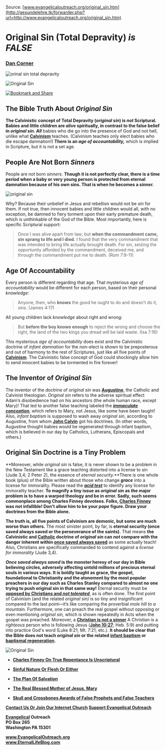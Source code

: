 <!--t Original Sin (Total Depravity) is FALSE t-->
<!--d  d-->

Source: [www.evangelicaloutreach.org/original_sin.htm](http://gesundelehre.tk/forwarder.php?url=http://www.evangelicaloutreach.org/original_sin.htm)


# Original Sin (Total Depravity) _is FALSE_

### **[Dan Corner](http://gesundelehre.tk/forwarder.php?url=http://evangelicaloutreach.org/index.html)**

![orinal sin total depravity](../../files/pictures/evangelical-original-sin-total-depravity.jpg)

![Original Sin](../../files/pictures/a-colorb.gif)


[![Bookmark and Share](../s7.addthis.com/static/btn/v2/lg-share-en.gif)](http://www.addthis.com/bookmark.php?v=250&username=xa-4ce723c86d857fe0)


## The Bible Truth About _Original Sin_

**The Calvinistic concept of Total Depravity (_original sin_) is _not_ Scriptural. Babies and little children are _alive_ spiritually, in contrast to the false belief in _original sin. All_** babies who die go into the presence of God and not hell, unlike what [**<u>Calvinism</u>**](http://gesundelehre.tk/forwarder.php?url=http://evangelicaloutreach.org/calvinismrefuted.html) teaches. (Calvinism teaches only elect babies who die escape damnation!) **There is an _age of accountability,_** which is implied in Scripture, but it is not a set age.


## People Are Not Born _Sinners_

People are not born _sinners_. **Though it is not perfectly clear, there is a time period when a baby or very young person is protected from eternal damnation because of his own sins. That is when he becomes a _sinner._**

![original sin](../../files/pictures/original-sin.jpg "original sin") 

Why? Because their unbelief in Jesus and rebellion would not be _sin_ for them. If not true, then innocent babies and little children would all, with no exception, be damned to fiery torment upon their early premature death, which is unthinkable of the God of the Bible. Most importantly, here is specific Scriptural support:

> Once I was alive apart from law; but **when the commandment came, sin sprang to life and I died.** I found that the very commandment that was intended to bring life actually brought death. For sin, seizing the opportunity afforded by the commandment, deceived me, and through the commandment put me to death. (Rom 7:9-11)



## Age Of Accountability

Every person is different regarding that age. That mysterious _age of accountability_ would be different for each person, based on their personal _knowledge:_

> Anyone, then, who **knows** the good he ought to do and doesn’t do it, sins. (James 4:17)

All young children lack _knowledge_ about right and wrong:

> But **before the boy knows enough** to reject the wrong and choose the right, the land of the two kings you dread will be laid waste. (Isa 7:16)

This mysterious _age of accountability_ does exist and the Calvinistic doctrine of _infant damnation_ for the non-elect is shown to be preposterous and out of harmony to the rest of Scriptures, just like all five points of [**Calvinism**](http://gesundelehre.tk/forwarder.php?url=http://evangelicaloutreach.org/calvinism.htm). The Calvinistic false concept of God could shockingly allow him to send innocent babies to be tormented in fire forever!


## The Inventor of _Original Sin_

The inventor of the doctrine of _original sin_ was [**<u>Augustine</u>**](http://gesundelehre.tk/forwarder.php?url=http://evangelicaloutreach.org/augustineprayer.htm), the Catholic and Calvinist theologian. _Original sin_ refers to the adverse spiritual effect Adam’s disobedience had on his ancestors (the whole human race, except Mary)! That led to another false teaching labeled the [**_<u>immaculate conception</u>_**](http://gesundelehre.tk/forwarder.php?url=http://evangelicaloutreach.org/immaculatemary.htm), which refers to Mary, not Jesus, like some have been taught! Also, _infant baptism_ is supposed to wash away _original sin_, according to Augustine, from whom [**<u>John Calvin</u>**](http://gesundelehre.tk/forwarder.php?url=http://evangelicaloutreach.org/michael-servetus.html) got his doctrines. (In other words, Augustine thought babies would be regenerated through infant baptism, which is believed in our day by Catholics, Lutherans, Episcopals and others.)


## Original Sin Doctrine is a Tiny Problem

**Moreover, while _original sin_ is false, it is never shown to be a problem in the New Testament like a grace teaching distorted into a license to sin (Jude 3,4; 2 Peter 2), the essence of _eternal security._**There is one whole book (plus) of the Bible written about those who change  **_grace_** into a license for immorality. Please read the  [**_<u>acid test</u>_**](http://gesundelehre.tk/forwarder.php?url=http://evangelicaloutreach.org/acid_test.html) to identify any license for immorality teacher. **To magnify a tiny issue as _original sin_ as the major problem is to have a warped theology and be in error. Sadly, such seems commonplace among Charles Finney devotees. Folks, [Charles Finney](http://gesundelehre.tk/forwarder.php?url=http://evangelicaloutreach.org/charles-finney.html) was not infallible! Don't allow him to be your _pope_ figure. Draw your doctrines from the Bible alone.**

**The truth is, all five points of Calvinism are demonic, but some are much worse than others.** The most sinister point, by far, is **eternal security (once saved always saved or the perseverance of the saints).** That means **the Calvinistic and [<u>Catholic</u>](http://gesundelehre.tk/forwarder.php?url=http://evangelicaloutreach.org/catholic.html) doctrine of _original sin_ can _not_ compare with the danger inherent within [<u>once saved always saved</u>](http://gesundelehre.tk/forwarder.php?url=http://evangelicaloutreach.org/eternal-security.html)** as some actually teach! Also, Christians are specifically commanded to contend against a _license for immorality_ (Jude 3,4).

**_Once saved always saved_ is the monster heresy of our day in Bible believing circles, adversely affecting untold millions of precious eternal souls in various ways. It is boldly taught as grace, the gospel, foundational to Christianity and the atonement by the most popular preachers in our day such as Charles Stanley compared to almost no one trying to push original sin in that same way!** Eternal security must be [<u>**opposed by Christians and _not tolerated_**</u>](http://gesundelehre.tk/forwarder.php?url=http://evangelicaloutreach.org/spiritual-treason.htm), as is often done. The first point of Calvinism (and the related _original sin)_ is so tiny and insignificant compared to the last point—it’s like comparing the proverbial _mole hill to a mountain._ Furthermore, one can preach the real gospel without opposing or even mentioning _original sin,_ which is shown repeatedly in Acts when the gospel was preached. Moreover, a [**<u>Christian is not a sinner</u>**](http://gesundelehre.tk/forwarder.php?url=http://evangelicaloutreach.org/christiansinner.htm) A Christian is a _righteous_ person who is following Jesus ([**John 10:27**](http://gesundelehre.tk/forwarder.php?url=http://evangelicaloutreach.org/john1028.html); Heb. 5:9) and putting into practice God's word (Luke 8:21; Mt. 7:21; etc.). **It should be clear that the Bible does not teach _original sin_ or the related [infant baptism](http://gesundelehre.tk/forwarder.php?url=http://evangelicaloutreach.org/infantbaptism.htm) or [<u>baptismal regeneration</u>](http://gesundelehre.tk/forwarder.php?url=http://evangelicaloutreach.org/baptism.html).**

![Original Sin](../../files/pictures/a-colorb.gif)

- **[Charles Finney On True Repentance Is Unscriptural](http://gesundelehre.tk/forwarder.php?url=http://evangelicaloutreach.org/charles-finney.html)**

- **[Sinful Nature Or Flesh Or Either](http://gesundelehre.tk/forwarder.php?url=http://evangelicaloutreach.org/sinful-nature.htm)**

- **[The Plan Of Salvation](http://gesundelehre.tk/forwarder.php?url=http://evangelicaloutreach.org/plan-of-salvation.html)**

- **[The Real Blessed Mother of Jesus, Mary](http://gesundelehre.tk/forwarder.php?url=http://evangelicaloutreach.org/mother-of-Jesus.html)**

- **[Skull and Crossbones Awards of False Prophets and False Teachers](http://gesundelehre.tk/forwarder.php?url=http://evangelicaloutreach.org/Skull_And_Crossbones.html)**

**[Contact Us Or Join Our Internet Church](http://gesundelehre.tk/forwarder.php?url=http://evangelicaloutreach.org/contact.html) [Support Evangelical Outreach](http://gesundelehre.tk/forwarder.php?url=http://evangelicaloutreach.org/support.html)**

**[Evangelical](http://gesundelehre.tk/forwarder.php?url=http://evangelicaloutreach.org/index.html) Outreach**  
**PO Box 265**  
**Washington PA 15301**

**www.EvangelicalOutreach.org**  
**www.EternalLifeBlog.com**